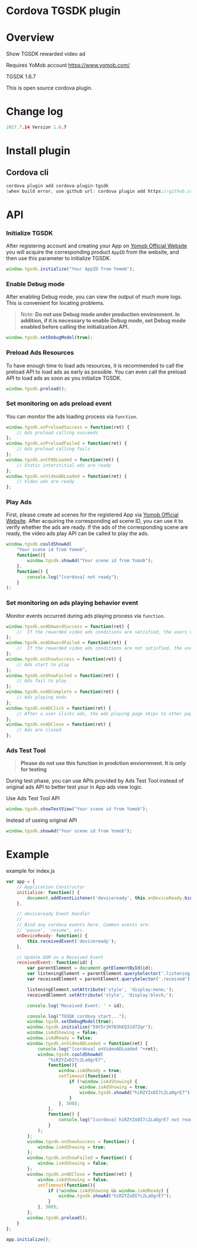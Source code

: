 Cordova TGSDK plugin
====================
# Overview #
Show TGSDK rewarded video ad

Requires YoMob account https://www.yomob.com/

TGSDK 1.6.7

This is open source cordova plugin.

# Change log #
```c
2017.7.14 Version 1.6.7
```
# Install plugin #

## Cordova cli ##
```c
cordova plugin add cordova-plugin-tgsdk
(when build error, use github url: cordova plugin add https://github.com/soulgame/cordova-plugin-tgsdk)
```
# API #

### Initialize TGSDK

After registering account and creating your App on [Yomob Official Website](http://yomob.com/) you will acquire the corresponding product `AppID` from the website, and then use this parameter to initialize TGSDK.

```javascript
window.tgsdk.initialize("Your AppID from Yomob");
```

### Enable Debug mode

After enabling Debug mode, you can view the output of much more logs. This is convenient for locating problems.

>Note: **Do not use Debug mode under production environment. In addition, if it is necessary to enable Debug mode, set Debug mode enabled before calling the initialization API.**

```javascript
window.tgsdk.setDebugModel(true);
```
### Preload Ads Resources

To have enough time to load ads resources, it is recommended to call the preload API to load ads as early as possible. You can even call the preload API to load ads as soon as you initialize TGSDK.

```javascript
window.tgsdk.preload();
```
### Set monitoring on ads preload event

You can monitor the ads loading process via `function`.

```javascript
window.tgsdk.onPreloadSuccess = function(ret) {
    // Ads preload calling succeeds
};
window.tgsdk.onPreloadFailed = function(ret) {
    // Ads preload calling fails
};
window.tgsdk.onCPADLoaded = function(ret) {
    // Static interstitial ads are ready
};
window.tgsdk.onVideoADLoaded = function(ret) {
    // Video ads are ready
};
```
### Play Ads

First, please create ad scenes for the registered App via [Yomob Official Website](http://yomob.com/). After acquiring the corresponding ad scene ID, you can use it to verify whether the ads are ready. If the ads of the corresponding scene are ready, the video ads play API can be called to play the ads.

```javascript
window.tgsdk.couldShowAd(
    "Your scene id from Yomob",
    function(){
        window.tgsdk.showAd("Your scene id from Yomob");
    },
    function() {
        console.log("[cordova] not ready");
    }
);
```
### Set monitoring on ads playing behavior event

Monitor events occurred during ads playing process via `function`.

```javascript
window.tgsdk.onADAwardSuccess = function(ret) {
    //  If the rewarded video ads conditions are satisfied, the users can be awarded the bonus
};
window.tgsdk.onADAwardFailed = function(ret) {
    //  If the rewarded video ads conditions are not satisfied, the users cannot be awarded the bonus
};
window.tgsdk.onShowSuccess = function(ret) {
    // Ads start to play
};
window.tgsdk.onShowFailed = function(ret) {
    // Ads fail to play
};
window.tgsdk.onADComplete = function(ret) {
    // Ads playing ends
};
window.tgsdk.onADClick = function(ret) {
    // After a user clicks ads, the ads playing page skips to other pages
};
window.tgsdk.onADClose = function(ret) {
    // Ads are closed
};
```
### Ads Test Tool

>**Please do not use this function in prodction enviornment. It is only for testing**

During test phase, you can use APIs provided by Ads Test Tool instead of original ads API to better test your in App ads view logic.

Use Ads Test Tool API

```javascript
window.tgsdk.showTestView("Your scene id from Yomob");
```

Instead of useing original API

```javascript
window.tgsdk.showAd("Your scene id from Yomob");
```
# Example #

example for index.js

```javascript
var app = {
    // Application Constructor
    initialize: function() {
        document.addEventListener('deviceready', this.onDeviceReady.bind(this), false);
    },

    // deviceready Event Handler
    //
    // Bind any cordova events here. Common events are:
    // 'pause', 'resume', etc.
    onDeviceReady: function() {
        this.receivedEvent('deviceready');
    },

    // Update DOM on a Received Event
    receivedEvent: function(id) {
        var parentElement = document.getElementById(id);
        var listeningElement = parentElement.querySelector('.listening');
        var receivedElement = parentElement.querySelector('.received');

        listeningElement.setAttribute('style', 'display:none;');
        receivedElement.setAttribute('style', 'display:block;');

        console.log('Received Event: ' + id);

        console.log("TGSDK cordova start...");
        window.tgsdk.setDebugModel(true);
        window.tgsdk.initialize("59t5rJH783hEQ3Jd7Zqr");
        window.isAdShowing = false;
        window.isAdReady = false;
        window.tgsdk.onVideoADLoaded = function(ret) {
            console.log("[cordova] onVideoADLoaded "+ret);
            window.tgsdk.couldShowAd(
                "hiRZYZxDI7c2LaOgrE7",
                function(){
                    window.isAdReady = true;
                    setTimeout(function(){
                        if (!window.isAdShowing) {
                            window.isAdShowing = true;
                            window.tgsdk.showAd("hiRZYZxDI7c2LaOgrE7");
                        }
                    }, 500);
                },
                function() {
                    console.log("[cordova] hiRZYZxDI7c2LaOgrE7 not ready");
                }
            );
        };
        window.tgsdk.onShowSuccess = function() {
            window.isAdShowing = true;
        };
        window.tgsdk.onShowFailed = function() {
            window.isAdShowing = false;
        };
        window.tgsdk.onADClose = function(ret) {
            window.isAdShowing = false;
            setTimeout(function(){
                if (!window.isAdShowing && window.isAdReady) {
                    window.tgsdk.showAd("hiRZYZxDI7c2LaOgrE7");
                }
            }, 500);
        };
        window.tgsdk.preload();
    }
};

app.initialize();
```

